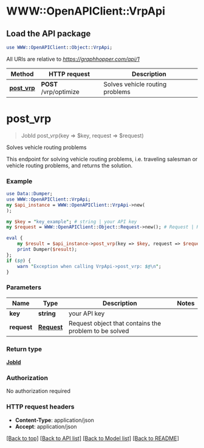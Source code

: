 # WWW::OpenAPIClient::VrpApi

## Load the API package
```perl
use WWW::OpenAPIClient::Object::VrpApi;
```

All URIs are relative to *https://graphhopper.com/api/1*

Method | HTTP request | Description
------------- | ------------- | -------------
[**post_vrp**](VrpApi.md#post_vrp) | **POST** /vrp/optimize | Solves vehicle routing problems


# **post_vrp**
> JobId post_vrp(key => $key, request => $request)

Solves vehicle routing problems

This endpoint for solving vehicle routing problems, i.e. traveling salesman or vehicle routing problems, and returns the solution.

### Example 
```perl
use Data::Dumper;
use WWW::OpenAPIClient::VrpApi;
my $api_instance = WWW::OpenAPIClient::VrpApi->new(
);

my $key = "key_example"; # string | your API key
my $request = WWW::OpenAPIClient::Object::Request->new(); # Request | Request object that contains the problem to be solved

eval { 
    my $result = $api_instance->post_vrp(key => $key, request => $request);
    print Dumper($result);
};
if ($@) {
    warn "Exception when calling VrpApi->post_vrp: $@\n";
}
```

### Parameters

Name | Type | Description  | Notes
------------- | ------------- | ------------- | -------------
 **key** | **string**| your API key | 
 **request** | [**Request**](Request.md)| Request object that contains the problem to be solved | 

### Return type

[**JobId**](JobId.md)

### Authorization

No authorization required

### HTTP request headers

 - **Content-Type**: application/json
 - **Accept**: application/json

[[Back to top]](#) [[Back to API list]](../README.md#documentation-for-api-endpoints) [[Back to Model list]](../README.md#documentation-for-models) [[Back to README]](../README.md)

